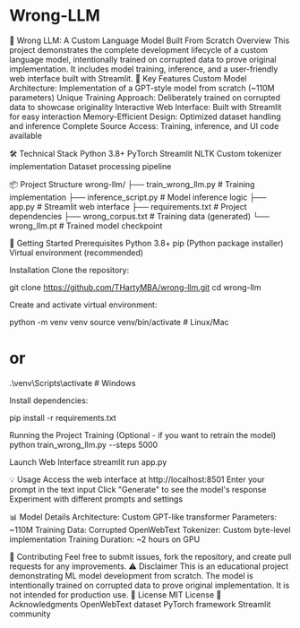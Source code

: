 # Wrong-LLM
🤖 Wrong LLM: A Custom Language Model Built From Scratch
Overview
This project demonstrates the complete development lifecycle of a custom language model, intentionally trained on corrupted data to prove original implementation. It includes model training, inference, and a user-friendly web interface built with Streamlit.
🌟 Key Features
Custom Model Architecture: Implementation of a GPT-style model from scratch (~110M parameters)
Unique Training Approach: Deliberately trained on corrupted data to showcase originality
Interactive Web Interface: Built with Streamlit for easy interaction
Memory-Efficient Design: Optimized dataset handling and inference
Complete Source Access: Training, inference, and UI code available

🛠️ Technical Stack
Python 3.8+
PyTorch
Streamlit
NLTK
Custom tokenizer implementation
Dataset processing pipeline

📦 Project Structure
wrong-llm/
├── train_wrong_llm.py     # Training implementation
├── inference_script.py    # Model inference logic
├── app.py                # Streamlit web interface
├── requirements.txt      # Project dependencies
├── wrong_corpus.txt      # Training data (generated)
└── wrong_llm.pt         # Trained model checkpoint


🚀 Getting Started
Prerequisites
Python 3.8+
pip (Python package installer)
Virtual environment (recommended)

Installation
Clone the repository:

git clone https://github.com/THartyMBA/wrong-llm.git
cd wrong-llm


Create and activate virtual environment:

python -m venv venv
source venv/bin/activate  # Linux/Mac
# or
.\venv\Scripts\activate   # Windows


Install dependencies:

pip install -r requirements.txt


Running the Project
Training (Optional - if you want to retrain the model)
python train_wrong_llm.py --steps 5000


Launch Web Interface
streamlit run app.py


💡 Usage
Access the web interface at http://localhost:8501
Enter your prompt in the text input
Click "Generate" to see the model's response
Experiment with different prompts and settings

📊 Model Details
Architecture: Custom GPT-like transformer
Parameters: ~110M
Training Data: Corrupted OpenWebText
Tokenizer: Custom byte-level implementation
Training Duration: ~2 hours on GPU

🤝 Contributing
Feel free to submit issues, fork the repository, and create pull requests for any improvements.
⚠️ Disclaimer
This is an educational project demonstrating ML model development from scratch. The model is intentionally trained on corrupted data to prove original implementation. It is not intended for production use.
📄 License
MIT License
🙏 Acknowledgments
OpenWebText dataset
PyTorch framework
Streamlit community





